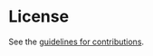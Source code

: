 # License

See the
[guidelines for contributions](https://github.com/uni-tue-kn/draft-ihle-mpls-mna-lse-operations/blob/main/CONTRIBUTING.md).
